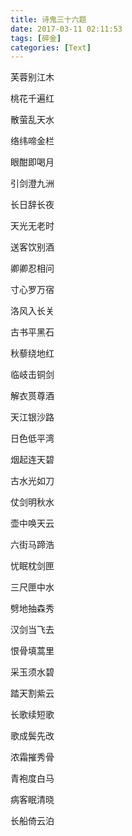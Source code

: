 ```yaml
---
title: 诗鬼三十六题
date: 2017-03-11 02:11:53
tags: [碎金]
categories: [Text]
---
```


<p dir="ltr"  >芙蓉别江木</p> 
<p dir="ltr"  >桃花千遍红</p> 
<p dir="ltr"  >散萤乱天水</p> 
<p dir="ltr"  >络纬啼金栏</p> 
<p dir="ltr"  >眼酣即喝月</p> 
<p dir="ltr"  >引剑澄九洲</p> 
<p dir="ltr"  >长日辞长夜</p> 
<p dir="ltr"  >天光无老时</p> 
<p dir="ltr"  >送客饮别酒</p> 
<p dir="ltr"  >卿卿忍相问</p> 
<p dir="ltr"  >寸心罗万宿</p> 
<p dir="ltr"  >洛风入长关</p> 
<p dir="ltr"  >古书平黑石</p> 
<p dir="ltr"  >秋藜绕地红</p> 
<p dir="ltr"  >临岐击铜剑</p> 
<p dir="ltr"  >解衣贳尊酒</p> 
<p dir="ltr"  >天江银沙路</p> 
<p dir="ltr"  >日色低平湾</p> 
<p dir="ltr"  >烟起连天碧</p> 
<p dir="ltr"  >古水光如刀</p> 
<p dir="ltr"  >仗剑明秋水</p> 
<p dir="ltr"  >壶中唤天云</p> 
<p dir="ltr"  >六街马蹄浩</p> 
<p dir="ltr"  >忧眠枕剑匣</p> 
<p dir="ltr"  >三尺匣中水</p> 
<p dir="ltr"  >劈地抽森秀</p> 
<p dir="ltr"  >汉剑当飞去</p> 
<p dir="ltr"  >恨骨填蒿里</p> 
<p dir="ltr"  >采玉须水碧</p> 
<p dir="ltr"  >踏天割紫云</p> 
<p dir="ltr"  >长歌续短歌</p> 
<p dir="ltr"  >歌成鬓先改</p> 
<p dir="ltr"  >浓霜摧秀骨</p> 
<p dir="ltr"  >青袍度白马</p> 
<p dir="ltr"  >病客眠清晓</p> 
<p dir="ltr"  >长船倚云泊</p> 
<p dir="ltr"  >&nbsp;</p>